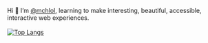 Hi 👋 I’m [@mchlol](https://twitter.com/mchlol), learning to make interesting, beautiful, accessible, interactive web experiences.
<br>
<br>
[![Top Langs](https://github-readme-stats.vercel.app/api/top-langs/?username=mchlol)](https://github.com/anuraghazra/github-readme-stats)
